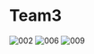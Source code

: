 # Team3

![002](https://user-images.githubusercontent.com/93497987/167703877-f94f195e-6b68-48d4-93c0-3e0534b5f2f1.png)
![006](https://user-images.githubusercontent.com/93497987/167704016-0952c5dd-6aaa-4bc8-89b9-6cdc8481dac9.png)
![009](https://user-images.githubusercontent.com/93497987/167704057-85fc8c78-39a0-4e2d-a576-f90aaeb29e47.png)
